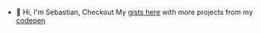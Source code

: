 - 👋<h> Hi, I'm Sebastian, </h>
Checkout My <a href="https://gist.github.com/SebastianDevelops">gists here</a> with more projects from my <a href="https://codepen.io/SebastianDevelops">codepen</a>

<h5><h5/>
